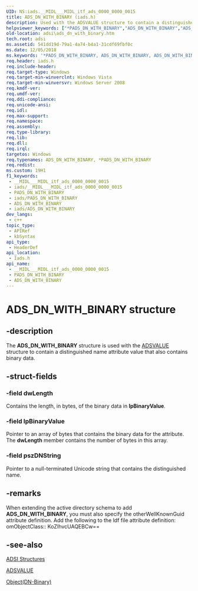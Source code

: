 ```yaml
---
UID: NS:iads.__MIDL___MIDL_itf_ads_0000_0000_0015
title: ADS_DN_WITH_BINARY (iads.h)
description: Used with the ADSVALUE structure to contain a distinguished name attribute value that also contains binary data.
helpviewer_keywords: ["*PADS_DN_WITH_BINARY","ADS_DN_WITH_BINARY","ADS_DN_WITH_BINARY structure [ADSI]","_ds_ads_dn_with_binary","adsi.ads__dn__with__binary","adsi.ads_dn_with_binary","iads/ADS_DN_WITH_BINARY"]
old-location: adsi\ads_dn_with_binary.htm
tech.root: adsi
ms.assetid: 541dd19d-79a1-4a74-b4a1-31cdf69fbf0c
ms.date: 12/05/2018
ms.keywords: '*PADS_DN_WITH_BINARY, ADS_DN_WITH_BINARY, ADS_DN_WITH_BINARY structure [ADSI], _ds_ads_dn_with_binary, adsi.ads__dn__with__binary, adsi.ads_dn_with_binary, iads/ADS_DN_WITH_BINARY'
req.header: iads.h
req.include-header: 
req.target-type: Windows
req.target-min-winverclnt: Windows Vista
req.target-min-winversvr: Windows Server 2008
req.kmdf-ver: 
req.umdf-ver: 
req.ddi-compliance: 
req.unicode-ansi: 
req.idl: 
req.max-support: 
req.namespace: 
req.assembly: 
req.type-library: 
req.lib: 
req.dll: 
req.irql: 
targetos: Windows
req.typenames: ADS_DN_WITH_BINARY, *PADS_DN_WITH_BINARY
req.redist: 
ms.custom: 19H1
f1_keywords:
 - __MIDL___MIDL_itf_ads_0000_0000_0015
 - iads/__MIDL___MIDL_itf_ads_0000_0000_0015
 - PADS_DN_WITH_BINARY
 - iads/PADS_DN_WITH_BINARY
 - ADS_DN_WITH_BINARY
 - iads/ADS_DN_WITH_BINARY
dev_langs:
 - c++
topic_type:
 - APIRef
 - kbSyntax
api_type:
 - HeaderDef
api_location:
 - Iads.h
api_name:
 - __MIDL___MIDL_itf_ads_0000_0000_0015
 - PADS_DN_WITH_BINARY
 - ADS_DN_WITH_BINARY
---
```


# ADS_DN_WITH_BINARY structure


## -description

The <b>ADS_DN_WITH_BINARY</b> structure is used with the <a href="/windows/desktop/api/iads/ns-iads-adsvalue">ADSVALUE</a> structure to contain a distinguished name attribute value that also contains binary data.

## -struct-fields

### -field dwLength

Contains the length, in bytes, of the binary data in <b>lpBinaryValue</b>.

### -field lpBinaryValue

Pointer to an array of bytes that contains the binary data for the attribute. The <b>dwLength</b> member contains the number of bytes in this array.

### -field pszDNString

Pointer to a null-terminated Unicode string that contains the distinguished name.

## -remarks

When extending the active directory schema to add <b>ADS_DN_WITH_BINARY</b>, you must also specify the otherWellKnownGuid attribute definition. Add the following to the ldf file attribute definition: omObjectClass:: KoZIhvcUAQEBCw==

## -see-also

<a href="/windows/desktop/ADSI/adsi-structures">ADSI Structures</a>



<a href="/windows/desktop/api/iads/ns-iads-adsvalue">ADSVALUE</a>



<a href="/windows/desktop/ADSchema/s-object-dn-binary">Object(DN-Binary)</a>


